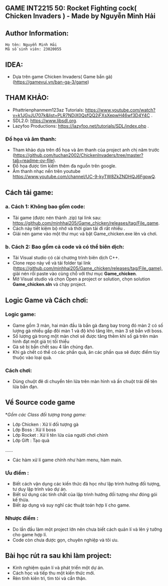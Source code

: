 
## GAME INT2215 50: Rocket Fighting cock( Chicken Invaders ) - Made by Nguyễn Minh Hải

## Author Information:
    Họ tên: Nguyễn Minh Hải
    Mã số sinh viên: 23020055
## IDEA:
- Dựa trên game Chicken Invaders( Game bắn gà)
    (https://gamevui.vn/ban-ga-3/game)
## THAM KHẢO:
- Phattrienphanmem123az Tutorials: https://www.youtube.com/watch?v=k1JGvJU707k&list=PLR7NDiX0QsfQQ2iFXsXepwH46wf3D4Y4C .
- SDL2.0: https://www.libsdl.org.
- Lazyfoo Productions: https://lazyfoo.net/tutorials/SDL/index.php .
    
### Đồ họa và âm thanh: 
   - Tham khảo dựa trên đồ họa và âm thanh của project anh chị năm trước (https://github.com/tuchan2002/ChickenInvaders/tree/master?tab=readme-ov-file).
   - Đồ họa được tìm kiếm thêm đa nguồn trên google.
   - Âm thanh nhạc nền trên youtube https://www.youtube.com/channel/UC-9-kyTW8ZkZNDHQJ6FgpwQ.
## Cách tải game:
### a. Cách 1: Không bao gồm code:
- Tải game (được nén thành .zip) tại link sau: https://github.com/minhhai205/Game_chicken/releases/tag/File_game.
- Cách này tiết kiệm bộ nhớ và thời gian tải đi rất nhiều .
- Giải nén game vào một thư mục và bật Game_chicken.exe lên và chơi.
### b. Cách 2: Bao gồm cả code và có thể biên dịch:
- Tải Visual studio có cài chương trình biên dịch C++.
- Clone repo này về và tải folder tại link (https://github.com/minhhai205/Game_chicken/releases/tag/File_game), giải nén rồi paste vào cùng chỗ với thư mục **Game_chicken**.
- Mở Visual studio và chọn Open a project or solution, chọn solution **Game_chicken.sln** và chạy project.  
## Logic Game và Cách chơi:
### Logic game:
- Game gồm 3 màn, hai màn đầu là bắn gà đang bay trong đó màn 2 có số lượng gà nhiều gấp đôi màn 1 và độ khó tăng lên, màn 3 sẽ bắn với boss.
- Số lượng gà trong một màn chơi sẽ được tăng thêm khi số gà trên màn hình đạt một giá trị tối thiểu
- Gà sẽ bị bắn chết sau 4 lần chúng đạn.
- Khi gà chết có thể có các phần quà, ăn các phần qua sẽ được điểm tùy thuộc vào loại quà.
### Cách chơi:
- Dùng chuột đê di chuyển tên lửa trên màn hình và ấn chuột trái để tên lửa bắn đạn.
## Về Source code game 
**Gồm các Class đối tượng trong game:*
- Lớp Chicken : Xử lí đối tượng gà
- Lớp Boss : Xử lí boss
- Lớp Rocket : Xử lí tên lửa của người chơi chính
- Lớp Gift : Tạo quà

......

- Các hàm xử lí game chính như hàm menu, hàm main.
### Ưu điểm :
- Biết cách vận dụng các kiến thức đã học như lập trình hướng đối tượng, tư duy lập trình vào dự án.
- Biết sử dụng các tính chất của lập trình hướng đối tượng như đóng gói kế thừa.
- Biết áp dụng và suy nghĩ các thuật toán hợp lí cho game.
### Nhược điểm :
- Do lần đầu làm một project lớn nên chưa biết cách quản lí và lên ý tưởng cho game hợp lí.
- Code còn chưa được gọn, chuyên nghiệp và tôi ưu.
## Bài học rút ra sau khi làm project:
- Kinh nghiệm quản lí và phát triển một dự án.
- Cách học và tiếp thu một kiến thức mới.
- Rèn tính kiên trì, tìm tòi và cẩn thận.
    
    

